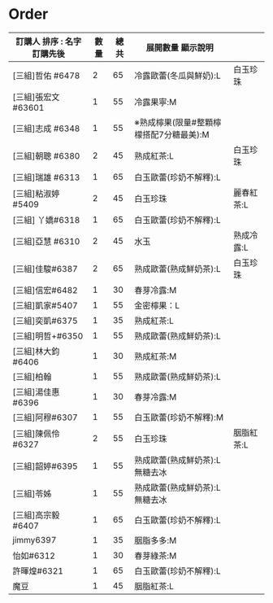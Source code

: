 # Order

| 訂購人 排序 : 名字 訂購先後 | 數量 | 總共 | 展開數量 顯示說明 |  |
| --- | --- | --- | --- | --- |
| \[三組\]哲佑 #6478 | 2 | 65 | 冷露歐蕾(冬瓜與鮮奶):L | 白玉珍珠 |
| \[三組\]張宏文 #63601 | 1 | 55 | 冷露果寧:M |  |
| \[三組\]志成 #6348 | 1 | 55 | ※熟成檸果(限量#整顆檸檬搭配7分糖最美):M |  |
| \[三組\]朝聰 #6380 | 2 | 45 | 熟成紅茶:L | 白玉珍珠 |
| \[三組\]瑞雄 #6313 | 1 | 65 | 白玉歐蕾(珍奶不解釋):L |  |
| \[三組\]粘淑婷#5409 | 2 | 45 | 白玉珍珠 | 麗春紅茶:L |
| \[三組\] 丫嬌#6318 | 1 | 65 | 白玉歐蕾(珍奶不解釋):L |  |
| \[三組\]亞慧 #6310 | 2 | 45 | 水玉 | 熟成冷露:L |
| \[三組\]佳駿#6387 | 2 | 65 | 熟成歐蕾(熟成鮮奶茶):L | 白玉珍珠 |
| \[三組\]信宏#6482 | 1 | 30 | 春芽冷露:M |  |
| \[三組\]凱家#5407 | 1 | 55 | 金密檸果：L |  |
| \[三組\]奕凱#6375 | 1 | 35 | 熟成紅茶:L |  |
| \[三組\]明哲+#6350 | 1 | 55 | 熟成歐蕾(熟成鮮奶茶):L |  |
| \[三組\]林大鈞 #6406 | 1 | 30 | 熟成紅茶:M |  |
| \[三組\]柏翰 | 1 | 55 | 熟成歐蕾(熟成鮮奶茶):L |  |
| \[三組\]湯佳惠 #6396 | 1 | 30 | 春芽冷露:M |  |
| \[三組\]阿穆#6307 | 1 | 55 | 白玉歐蕾(珍奶不解釋):M |  |
| \[三組\]陳佩伶#6327 | 2 | 55 | 白玉珍珠 | 胭脂紅茶:L |
| \[三組\]韶婷#6395 | 1 | 55 | 熟成歐蕾(熟成鮮奶茶):L 無糖去冰|  |
| \[三組\]苓姊 | 1 | 55 | 熟成歐蕾(熟成鮮奶茶):L 無糖去冰|  |
| \[三組\]高宗毅#6407 | 1 | 65 | 白玉歐蕾(珍奶不解釋):L |  |
| jimmy6397 | 1 | 35 | 胭脂多多:M |  |
| 怡如#6312 | 1 | 30 | 春芽綠茶:M |  |
| 許暉煌#6321 | 1 | 65 | 白玉歐蕾(珍奶不解釋):L |  |
| 魔豆 | 1 | 45 | 胭脂紅茶:L |  |
